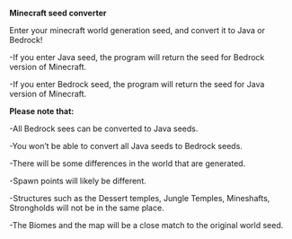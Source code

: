 <strong>Minecraft seed converter</strong>

Enter your minecraft world generation seed, and convert it to Java or Bedrock!

-If you enter Java seed, the program will return the seed for Bedrock version of Minecraft.

-If you enter Bedrock seed, the program will return the seed for Java version of Minecraft.

<strong>Please note that:</strong>

-All Bedrock sees can be converted to Java seeds.

-You won’t be able to convert all Java seeds to Bedrock seeds.

-There will be some differences in the world that are generated.

-Spawn points will likely be different.

-Structures such as the Dessert temples, Jungle Temples, Mineshafts, Strongholds will not be in the same place.

-The Biomes and the map will be a close match to the original world seed. 
